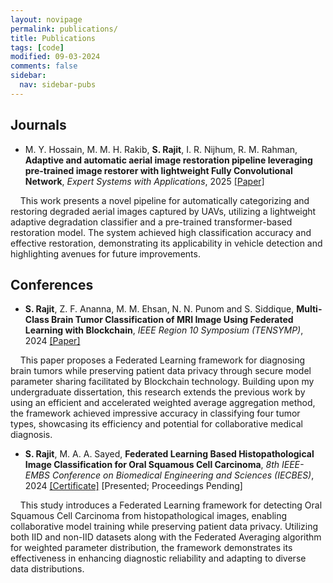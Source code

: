 ```yaml
---
layout: novipage
permalink: publications/
title: Publications
tags: [code]
modified: 09-03-2024
comments: false
sidebar:
  nav: sidebar-pubs
---
```



## Journals

+ M. Y. Hossain, M. M. H. Rakib, **S. Rajit**, I. R. Nijhum, R. M. Rahman, **Adaptive and automatic aerial image restoration pipeline leveraging pre-trained image restorer with lightweight Fully Convolutional Network**, *Expert Systems with Applications*, 2025 <a href="https://www.sciencedirect.com/science/article/abs/pii/S0957417424020773">[Paper]</a>

&nbsp;&nbsp;&nbsp;&nbsp;This work presents a novel pipeline for automatically categorizing and restoring degraded aerial images captured by UAVs, utilizing a lightweight adaptive degradation classifier and a pre-trained transformer-based restoration model. The system achieved high classification accuracy and effective restoration, demonstrating its applicability in vehicle detection and highlighting avenues for future improvements.


## Conferences

+  **S. Rajit**, Z. F. Ananna, M. M. Ehsan, N. N. Punom and S. Siddique, **Multi-Class Brain Tumor Classification of MRI Image Using Federated Learning with Blockchain**, *IEEE Region 10 Symposium (TENSYMP)*, 2024 <a href="https://ieeexplore.ieee.org/document/10752160">[Paper]</a>

&nbsp;&nbsp;&nbsp;&nbsp;This paper proposes a Federated Learning framework for diagnosing brain tumors while preserving patient data privacy through secure model parameter sharing facilitated by Blockchain technology. Building upon my undergraduate dissertation, this research extends the previous work by using an efficient and accelerated weighted average aggregation method, the framework achieved impressive accuracy in classifying four tumor types, showcasing its efficiency and potential for collaborative medical diagnosis.


+ **S. Rajit**, M. A. A. Sayed, **Federated Learning Based Histopathological Image Classification for Oral Squamous Cell Carcinoma**, *8th IEEE-EMBS Conference on Biomedical Engineering and Sciences (IECBES)*, 2024 <a href="../files/IECBES 2024 Certificate of Appreciation.pdf" target="_blank">[Certificate]</a> [Presented; Proceedings Pending]

&nbsp;&nbsp;&nbsp;&nbsp;This study introduces a Federated Learning framework for detecting Oral Squamous Cell Carcinoma from histopathological images, enabling collaborative model training while preserving patient data privacy. Utilizing both IID and non-IID datasets along with the Federated Averaging algorithm for weighted parameter distribution, the framework demonstrates its effectiveness in enhancing diagnostic reliability and adapting to diverse data distributions.










